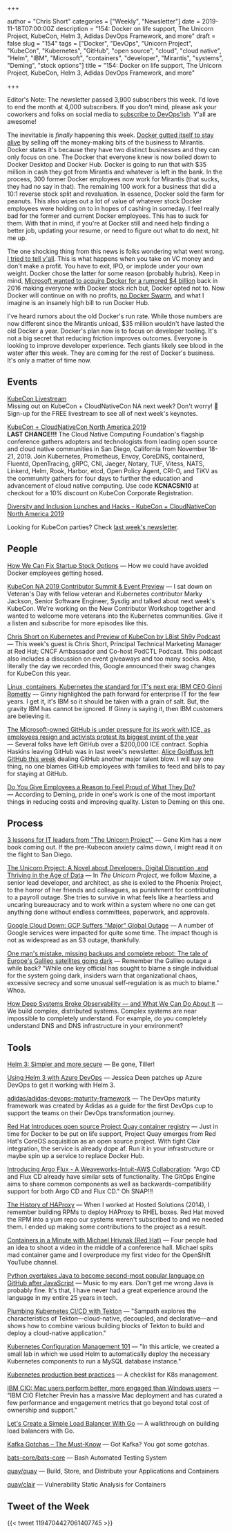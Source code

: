 +++

author = "Chris Short"
categories = ["Weekly", "Newsletter"]
date = 2019-11-18T07:00:00Z
description = "154: Docker on life support, The Unicorn Project, KubeCon, Helm 3, Adidas DevOps Framework, and more"
draft = false
slug = "154"
tags = ["Docker", "DevOps", "Unicorn Project", "KubeCon", "Kubernetes", "GitHub", "open source", "cloud", "cloud native", "Helm", "IBM", "Microsoft", "containers", "developer", "Mirantis", "systems", "Deming", "stock options"]
title = "154: Docker on life support, The Unicorn Project, KubeCon, Helm 3, Adidas DevOps Framework, and more"

+++

Editor's Note: The newsletter passed 3,900 subscribers this week. I'd love to end the month at 4,000 subscribers. If you don't mind, please ask your coworkers and folks on social media to [subscribe to DevOps'ish](https://devopsish.com/subscribe/). Y'all are awesome!

The inevitable is *finally* happening this week. [Docker  gutted itself to stay alive](https://thenewstack.io/mirantis-acquires-docker-enterprise/) by selling off the money-making bits of the business to Mirantis. Docker states it's because they have two distinct businesses and they can only focus on one. The Docker that everyone knew is now boiled down to Docker Desktop and Docker Hub. Docker is going to run that with $35 million in cash they got from Mirantis and whatever is left in the bank. In the process, 300 former Docker employees now work for Mirantis (that sucks, they had no say in that). The remaining 100 work for a business that did a 10:1 reverse stock split and revaluation. In essence, Docker sold the farm for peanuts. This also wipes out a lot of  value of whatever stock Docker employees were holding on to in hopes of cashing in someday. I feel really bad for the former and current Docker employees. This has to suck for them. With that in mind, if you're at Docker still and need help finding a better job, updating your resume, or need to figure out what to do next, hit me up.

The one shocking thing from this news is folks wondering what went wrong. [I tried to tell y'all](https://chrisshort.net/docker-inc-is-dead/). This is what happens when you take on VC money and don't make a profit. You have to exit, IPO, or implode under your own weight. Docker chose the latter for some reason (probably hubris). Keep in mind, [Microsoft wanted to acquire Docker for a rumored $4 billion](https://www.sdxcentral.com/articles/news/sources-microsoft-tried-to-buy-docker-for-4b/2016/06/) back in 2016 making everyone with Docker stock rich but, Docker opted not to. Now Docker will continue on with no profits, [no Docker Swarm](https://www.mirantis.com/company/press-center/company-news/mirantis-acquires-docker-enterprise/), and what I imagine is an insanely high bill to run Docker Hub.

I've heard rumors about the old Docker's run rate. While those numbers are now different since the Mirantis unload, $35 million wouldn't have lasted the old Docker a year. Docker's plan now is to focus on developer tooling. It's not a big secret that reducing friction improves outcomes. Everyone is looking to improve developer experience. Tech giants likely see blood in the water after this week. They are coming for the rest of Docker's business. It's only a matter of time now.

## Events

[KubeCon Livestream](https://events19.linuxfoundation.org/events/kubecon-cloudnativecon-north-america-2019/livestream/?utm_source=devopsish&utm_campaign=154)  
Missing out on KubeCon + CloudNativeCon NA next week? Don't worry! 🌟Sign-up for the FREE livestream to see all of next week's keynotes.

[KubeCon + CloudNativeCon North America 2019](https://cshort.co/kcna19)  
**LAST CHANCE!!!** The Cloud Native Computing Foundation's flagship conference gathers adopters and technologists from leading open source and cloud native communities in San Diego, California from November 18-21, 2019. Join Kubernetes, Prometheus, Envoy, CoreDNS, containerd, Fluentd, OpenTracing, gRPC, CNI, Jaeger, Notary, TUF, Vitess, NATS, Linkerd, Helm, Rook, Harbor, etcd, Open Policy Agent, CRI-O, and TiKV as the community gathers for four days to further the education and advancement of cloud native computing. Use code **KCNACSN10** at checkout for a 10% discount on KubeCon Corporate Registration.

[Diversity and Inclusion Lunches and Hacks - KubeCon + CloudNativeCon North America 2019](https://events19.linuxfoundation.org/events/kubecon-cloudnativecon-north-america-2019/attend/diversity-and-inclusion/?utm_source=devopsish&utm_campaign=154)

Looking for KubeCon parties? Check [last week's newsletter](https://devopsish.com/153/).

## People

[How We Can Fix Startup Stock Options](https://pete.wtf/blog/how-we-can-fix-startup-stock-options/) — How we could have avoided Docker employees getting hosed.

[KubeCon NA 2019 Contributor Summit & Event Preview](http://podcast.podctl.com/110399/2055312-kubecon-na-2019-contributor-summit-event-preview) — I sat down on Veteran's Day with fellow veteran and Kubernetes contributor Marky Jackson, Senior Software Engineer, Sysdig and talked about next week's KubeCon. We're working on the New Contributor Workshop together and wanted to welcome more veterans into the Kubernetes communities. Give it a listen and subscribe for more episodes like this.

[Chris Short on Kubernetes and Preview of KubeCon by L8ist Sh9y Podcast](https://soundcloud.com/user-410091210/chris-short-on-kubernetes-and-preview-of-kubecon) — This week's guest is Chris Short, Principal Technical Marketing Manager at Red Hat; CNCF Ambassador and Co-host PodCTL Podcast. This podcast also includes a discussion on event giveaways and too many socks. Also, literally the day we recorded this, Google announced their swag changes for KubeCon this year.

[Linux, containers, Kubernetes the standard for IT's next era: IBM CEO Ginni Rometty](https://www.computerworld.com.au/article/668544/linux-containers-kubernetes-new-standard-it-next-era-ibm-ceo-ginni-rometty/) — Ginny highlighted the path forward for enterprise IT for the few years. I get it, it's IBM so it should be taken with a grain of salt. But, the gravity IBM has cannot be ignored. If Ginny is saying it, then IBM customers are believing it.

[The Microsoft-owned GitHub is under pressure for its work with ICE, as employees resign and activists protest its biggest event of the year](https://www.businessinsider.com/github-employees-ice-contracts-protest-microsoft-2019-11) — Several folks have left GitHub over a $200,000 ICE contract. Sophia Haskins leaving GitHub was in last week's newsletter. [Alice Goldfuss left GitHub this week](https://twitter.com/alicegoldfuss/status/1194666475325231104) dealing GitHub another major talent blow. I will say one thing, no one blames GitHub employees with families to feed and bills to pay for staying at GitHub.

[Do You Give Employees a Reason to Feel Proud of What They Do?](https://hbr.org/2019/11/do-you-give-employees-a-reason-to-feel-proud-of-what-they-do) — According to Deming, pride in one's work is one of the most important things in reducing costs and improving quality. Listen to Deming on this one.

## Process

[3 lessons for IT leaders from "​The Unicorn Project"](https://enterprisersproject.com/article/2019/11/3-lessons-it-leaders-unicorn-project) — Gene Kim has a new book coming out. If the pre-Kubecon anxiety calms down, I might read it on the flight to San Diego.

[The Unicorn Project: A Novel about Developers, Digital Disruption, and Thriving in the Age of Data](https://amzn.to/2XqekFl) — In *The Unicorn Project*, we follow Maxine, a senior lead developer, and architect, as she is exiled to the Phoenix Project, to the horror of her friends and colleagues, as punishment for contributing to a payroll outage. She tries to survive in what feels like a heartless and uncaring bureaucracy and to work within a system where no one can get anything done without endless committees, paperwork, and approvals.

[Google Cloud Down: GCP Suffers "Major" Global Outage](https://www.cbronline.com/news/google-cloud-down) — A number of Google services were impacted for quite some time. The impact though is not as widespread as an S3 outage, thankfully.

[One man's mistake, missing backups and complete reboot: The tale of Europe's Galileo satellites going dark](https://www.theregister.co.uk/2019/11/08/galileo_satellites_outage/) — Remember the Galileo outage a while back? "While one key official has sought to blame a single individual for the system going dark, insiders warn that organizational chaos, excessive secrecy and some unusual self-regulation is as much to blame." Whoa.

[How Deep Systems Broke Observability — and What We Can Do About It](https://lightstep.com/blog/how-deep-systems-broke-observability-and-what-we-can-do-about-it/) — We build complex, distributed systems. Complex systems are near impossible to completely understand. For example, do you completely understand DNS and DNS infrastructure in your environment?

## Tools

[Helm 3: Simpler and more secure](https://cloudblogs.microsoft.com/opensource/2019/11/13/helm-3-available-simpler-more-secure/) — Be gone, Tiller!

[Using Helm 3 with Azure DevOps](https://jessicadeen.com/using-helm-3-with-azure-devops/) — Jessica Deen patches up Azure DevOps to get it working with Helm 3.

[adidas/adidas-devops-maturity-framework](https://github.com/adidas/adidas-devops-maturity-framework) — The DevOps maturity framework was created by Adidas as a guide for the first DevOps cup to support the teams on their DevOps transformation journey.

[Red Hat Introduces open source Project Quay container registry](https://www.redhat.com/en/blog/red-hat-introduces-open-source-project-quay-container-registry) — Just in time for Docker to be put on life support, Project Quay emerges from Red Hat's CoreOS acquisition as an open source project. With tight Clair integration, the service is already dope af. Run it in your infrastructure or maybe spin up a service to replace Docker Hub.

[Introducing Argo Flux - A Weaveworks-Intuit-AWS Collaboration](https://www.weave.works/blog/argo-flux-join-forces): "Argo CD and Flux CD already have similar sets of functionality. The GitOps Engine aims to share common components as well as backwards-compatibility support for both Argo CD and Flux CD." Oh SNAP!!!

[The History of HAProxy](https://www.haproxy.com/blog/the-history-of-haproxy/) — When I worked at Hosted Solutions (2014), I remember building RPMs to deploy HAProxy to RHEL boxes. Red Hat moved the RPM into a yum repo our systems weren't subscribed to and we needed them. I ended up making some contributions to the project as a result.

[Containers in a Minute with Michael Hrivnak (Red Hat)](https://youtu.be/B9IOukIZoq4) — Four people had an idea to shoot a video in the middle of a conference hall. Michael spits mad container game and I overproduce my first video for the OpenShift YouTube channel.

[Python overtakes Java to become second-most popular language on GitHub after JavaScript](https://www.theregister.co.uk/2019/11/07/python_java_github_javascript/) — Music to my ears. Don't get me wrong Java is probably fine. It's that, I have never had a great experience around the language in my entire 25 years in tech.

[Plumbing Kubernetes CI/CD with Tekton](https://developers.redhat.com/blog/2019/11/12/plumbing-kubernetes-ci-cd-with-tekton/) — "Sampath explores the characteristics of Tekton—cloud-native, decoupled, and declarative—and shows how to combine various building blocks of Tekton to build and deploy a cloud-native application."

[Kubernetes Configuration Management 101](https://www.magalix.com/blog/kubernetes-configuration-management-101) — "In this article, we created a small lab in which we used Helm to automatically deploy the necessary Kubernetes components to run a MySQL database instance."

[Kubernetes production ~~best~~ practices](https://learnk8s.io/production-best-practices/) — A checklist for K8s management.

[IBM CIO: Mac users perform better, more engaged than Windows users](https://www.zdnet.com/article/ibm-cio-mac-users-perform-better-more-engaged-than-windows-users/) — "IBM CIO Fletcher Previn has a massive Mac deployment and has curated a few performance and engagement metrics that go beyond total cost of ownership and support."

[Let's Create a Simple Load Balancer With Go](https://kasvith.github.io/posts/lets-create-a-simple-lb-go/) — A walkthrough on building load balancers with Go.

[Kafka Gotchas – The Must-Know](https://dev.to/ekoutanov/kafka-gotchas-good-but-far-from-perfect-2jcj) — Got Kafka? You got some gotchas.

[bats-core/bats-core](https://github.com/bats-core/bats-core) — Bash Automated Testing System

[quay/quay](https://github.com/quay/quay) — Build, Store, and Distribute your Applications and Containers

[quay/clair](https://github.com/quay/clair) — Vulnerability Static Analysis for Containers

## Tweet of the Week

{{< tweet 1194704427061407745 >}}
